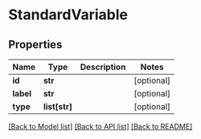 # StandardVariable

## Properties
Name | Type | Description | Notes
------------ | ------------- | ------------- | -------------
**id** | **str** |  | [optional] 
**label** | **str** |  | [optional] 
**type** | **list[str]** |  | [optional] 

[[Back to Model list]](../README.md#documentation-for-models) [[Back to API list]](../README.md#documentation-for-api-endpoints) [[Back to README]](../README.md)


